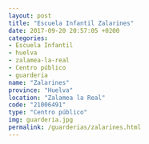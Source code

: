 ```yaml
---
layout: post
title: "Escuela Infantil Zalarines"
date: 2017-09-20 20:57:05 +0200
categories:
- Escuela Infantil
- huelva
- zalamea-la-real
- Centro público
- guarderia
name: "Zalarines"
province: "Huelva"
location: "Zalamea la Real"
code: "21006491"
type: "Centro público"
img: guarderia.jpg
permalink: /guarderias/zalarines.html
---
```

